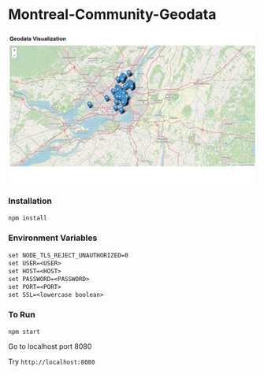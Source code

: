 # Montreal-Community-Geodata

![Geodata screenshot](https://raw.githubusercontent.com/TheFloatingString/Montreal-Community-Geodata/master/public/static/img/screenshot.png)

### Installation

```
npm install
```

### Environment Variables

```
set NODE_TLS_REJECT_UNAUTHORIZED=0
set USER=<USER>
set HOST=<HOST>
set PASSWORD=<PASSWORD>
set PORT=<PORT>
set SSL=<lowercase boolean>
```

### To Run

```
npm start
```

Go to localhost port 8080

Try `http://localhost:8080`
